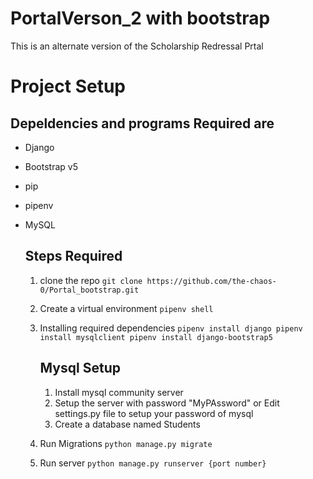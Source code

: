 # PortalVerson_2 with bootstrap

This is an alternate version of the Scholarship Redressal Prtal

# Project Setup
## Depeldencies and programs Required are 
- Django
- Bootstrap v5
- pip
- pipenv
- MySQL
    

    ## Steps Required

    1. clone the repo
        `git clone https://github.com/the-chaos-0/Portal_bootstrap.git`
    
    2. Create a virtual environment 
        `pipenv shell`
    
    3. Installing required dependencies
        `
        pipenv install django
        pipenv install mysqlclient
        pipenv install django-bootstrap5
        `
        ## Mysql Setup

        1. Install mysql community server
        2. Setup the server with password "MyPAssword"
            or
            Edit settings.py file to setup your password of mysql 
        3. Create a database named Students
    
    4. Run Migrations
        `python manage.py migrate`
    
    5. Run server
        `python manage.py runserver {port number}`




